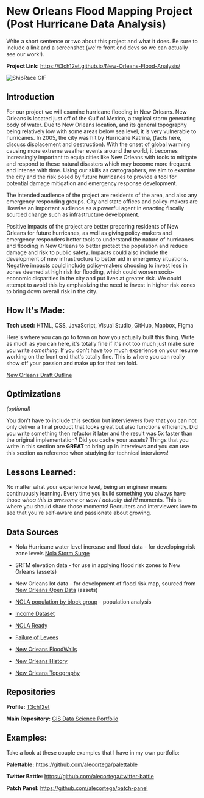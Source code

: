 # New Orleans Flood Mapping Project (Post Hurricane Data Analysis)
Write a short sentence or two about this project and what it does. Be sure to include a link and a screenshot (we're front end devs so we can actually see our work!).

**Project Link:** https://t3ch12et.github.io/New-Orleans-Flood-Analysis/

<img src="./COVID Cases Interactive Map.gif" img alt = "ShipRace GIF"/>

## Introduction

For our project we will examine hurricane flooding in New Orleans. New Orleans is located just off of the Gulf of Mexico, a tropical storm generating body of water. Due to New Orleans location, and its general topography being relatively low with some areas below sea level, it is very vulnerable to hurricanes. In 2005, the city was hit by Hurricane Katrina, (facts here, discuss displacement and destruction). With the onset of global warming causing more extreme weather events around the world, it becomes increasingly important to equip cities like New Orleans with tools to mitigate and respond to these natural disasters which may become more frequent and intense with time. Using our skills as cartographers, we aim to examine the city and the risk posed by future hurricanes to provide a tool for potential damage mitigation and emergency response development.

The intended audience of the project are residents of the area, and also any emergency responding groups. City and state offices and policy-makers are likewise an important audience as a powerful agent in enacting fiscally sourced change such as infrastructure development.

Positive impacts of the project are better preparing residents of New Orleans for future hurricanes, as well as giving policy-makers and emergency responders better tools to understand the nature of hurricanes and flooding in New Orleans to better protect the population and reduce damage and risk to public safety. Impacts could also include the development of new infrastructure to better aid in emergency situations.
Negative impacts could include policy-makers choosing to invest less in zones deemed at high risk for flooding, which could worsen socio-economic disparities in the city and put lives at greater risk. We could attempt to avoid this by emphasizing the need to invest in higher risk zones to bring down overall risk in the city.


## How It's Made:

**Tech used:** HTML, CSS, JavaScript, Visual Studio, GitHub, Mapbox, Figma

Here's where you can go to town on how you actually built this thing. Write as much as you can here, it's totally fine if it's not too much just make sure you write *something*. If you don't have too much experience on your resume working on the front end that's totally fine. This is where you can really show off your passion and make up for that ten fold.

[New Orleans Draft Outline](https://www.figma.com/file/aFlpzHJg4MToRVFaCkaqFC/Project-Design?type=design&node-id=0-1&mode=design)

## Optimizations
*(optional)*

You don't have to include this section but interviewers *love* that you can not only deliver a final product that looks great but also functions efficiently. Did you write something then refactor it later and the result was 5x faster than the original implementation? Did you cache your assets? Things that you write in this section are **GREAT** to bring up in interviews and you can use this section as reference when studying for technical interviews!

## Lessons Learned:

No matter what your experience level, being an engineer means continuously learning. Every time you build something you always have those *whoa this is awesome* or *wow I actually did it!* moments. This is where you should share those moments! Recruiters and interviewers love to see that you're self-aware and passionate about growing.

## Data Sources
* Nola Hurricane water level increase and flood data - for developing risk zone levels [Nola Storm Surge](https://ready.nola.gov/hazard-mitigation/hazards/storm-surge-and-coastal-flooding/#:~:text=The%20damages%20caused%20by%20Hurricane%20Katrina%20demonstrate%20that,the%20south%20shore%20in%20Jefferson%20and%20Orleans%20Parishes)

* SRTM elevation data - for use in applying flood risk zones to New Orleans (assets)

* New Orleans lot data - for development of flood risk map, sourced from [New Orleans Open Data](https://data.nola.gov/dataset/Lots/m5br-772y) (assets)

* [NOLA population by block group](https://data.census.gov/cedsci/table?q=census%20tract&t=Populations%20and%20People&g=0500000US22071%241500000&tid=ACSDT5Y2020.B01003) - population analysis

* [Income Dataset](https://data.census.gov/cedsci/all/tables?q=census%20tract&t=Income%20and%20Poverty&g=310XX00US35380)

* [NOLA Ready](https://ready.nola.gov/hazard-mitigation/hazards/coastal-erosion/)

* [Failure of Levees](https://www.jstor.org/stable/4624679)

* [New Orleans FloodWalls](https://sgp.fas.org/crs/misc/RS22238.pdf)

* [New Orleans History](https://www.britannica.com/place/New-Orleans-Louisiana)

* [New Orleans Topography](https://en-us.topographic-map.com/maps/q8su/New-Orleans/#:~:text=Name%3A%20New%20Orleans%20topographic%20map%2C%20elevation%2C%20relief.%20Coordinates%3A,Maximum%20elevation%3A%20821%20ft%20Average%20elevation%3A%203%20ft)


## Repositories
**Profile:** [T3ch12et](https://github.com/T3ch12et)

**Main Repository:** [GIS Data Science Portfolio](https://github.com/T3ch12et/GIS-Data-Science-Portfolio)


## Examples:
Take a look at these couple examples that I have in my own portfolio:

**Palettable:** https://github.com/alecortega/palettable

**Twitter Battle:** https://github.com/alecortega/twitter-battle

**Patch Panel:** https://github.com/alecortega/patch-panel
